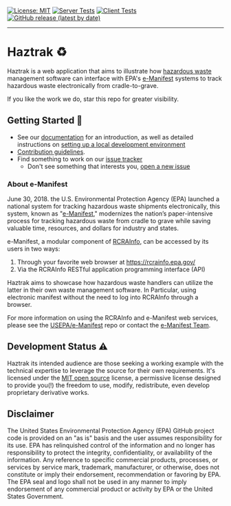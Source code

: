 [![License: MIT](https://img.shields.io/badge/License-MIT-yellow.svg)](https://opensource.org/licenses/MIT)
[![Server Tests](https://github.com/USEPA/haztrak/actions/workflows/test_server.yaml/badge.svg)](https://github.com/USEPA/haztrak/actions/workflows/test_server.yaml)
[![Client Tests](https://github.com/USEPA/haztrak/actions/workflows/test_client.yaml/badge.svg)](https://github.com/USEPA/haztrak/actions/workflows/test_client.yaml)
[![GitHub release (latest by date)](https://img.shields.io/github/v/release/USEPA/haztrak?label=latest%20release)](https://github.com/my-user/my-repo/releases/tag/v1.0.0)

---

# Haztrak :recycle:

Haztrak is a web application that aims to illustrate
how [hazardous waste](https://www.epa.gov/hw) management software can interface with
EPA's [e-Manifest](https://github.com/USEPA/e-manifest) systems to track hazardous waste electronically from
cradle-to-grave.

If you like the work we do, star this repo for greater visibility.

## Getting Started :rocket:

- See our [documentation](https://usepa.github.io/haztrak) for an introduction,
  as well as detailed instructions on [setting up a local development environment](https://usepa.github.io/haztrak/deploy/local-development.html)
- [Contribution guidelines](https://github.com/USEPA/haztrak/blob/main/.github/CONTRIBUTING.md).
- Find something to work on our [issue tracker](https://github.com/USEPA/haztrak/issues)
  - Don't see something that interests you, [open a new issue](https://github.com/USEPA/haztrak/issues/new/choose)

### About e-Manifest

June 30, 2018. the U.S. Environmental Protection Agency (EPA) launched a national system for tracking hazardous waste shipments electronically,
this system, known as "[e-Manifest](https://www.epa.gov/e-manifest)," modernizes the nation’s paper-intensive process
for tracking hazardous waste from cradle to grave while saving valuable time, resources, and dollars for industry and
states.

e-Manifest, a modular component of [RCRAInfo](https://rcrainfo.epa.gov/), can be accessed by its users in two ways:

1. Through your favorite web browser at https://rcrainfo.epa.gov/
2. Via the RCRAInfo RESTful application programming interface (API)

Haztrak aims to showcase how hazardous waste handlers can utilize the latter in their own waste management software.
In Particular, using electronic manifest without the need to log into RCRAInfo through a browser.

For more information on using the RCRAInfo and e-Manifest web services, please see the
[USEPA/e-Manifest](https://github.com/USEPA/e-manifest) repo or contact the
[e-Manifest Team](https://www.epa.gov/e-manifest/forms/contact-us-about-hazardous-waste-electronic-manifest-system).

## Development Status :warning:

Haztrak its intended audience are those seeking
a working example with the technical expertise to leverage the source for their own requirements.
It's licensed under the [MIT open source](/LICENSE) license, a permissive license designed to provide you(!)
the freedom to use, modify, redistribute, even develop proprietary derivative works.

## Disclaimer

The United States Environmental Protection Agency (EPA) GitHub project code
is provided on an "as is" basis and the user assumes responsibility for its
use. EPA has relinquished control of the information and no longer has
responsibility to protect the integrity, confidentiality, or availability
of the information. Any reference to specific commercial products,
processes, or services by service mark, trademark, manufacturer, or
otherwise, does not constitute or imply their endorsement, recommendation
or favoring by EPA. The EPA seal and logo shall not be used in any manner
to imply endorsement of any commercial product or activity by EPA or
the United States Government.
